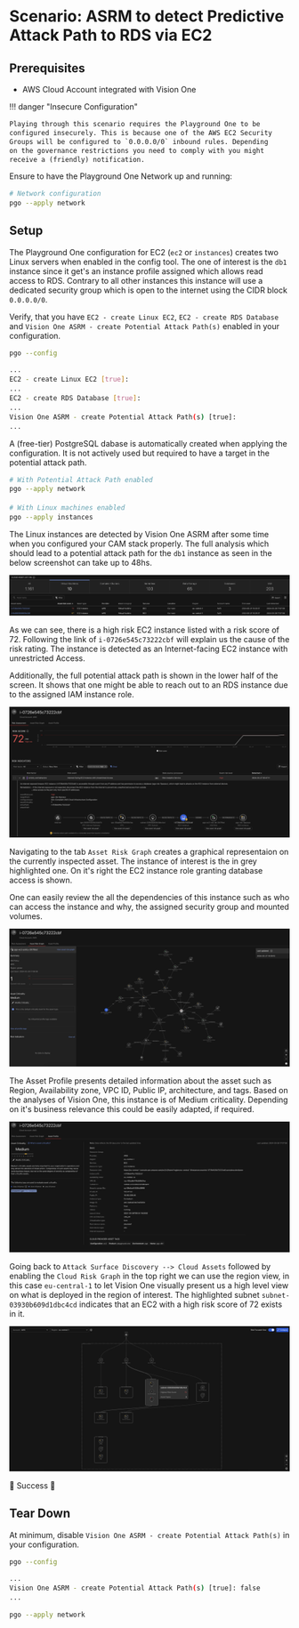 # Scenario: ASRM to detect Predictive Attack Path to RDS via EC2

## Prerequisites

- AWS Cloud Account integrated with Vision One

!!! danger "Insecure Configuration"

    Playing through this scenario requires the Playground One to be
    configured insecurely. This is because one of the AWS EC2 Security
    Groups will be configured to `0.0.0.0/0` inbound rules. Depending
    on the governance restrictions you need to comply with you might
    receive a (friendly) notification. 

Ensure to have the Playground One Network up and running:

```sh
# Network configuration
pgo --apply network
```

## Setup

The Playground One configuration for EC2 (`ec2` or `instances`) creates two Linux servers when enabled in the config tool. The one of interest is the `db1` instance since it get's an instance profile assigned which allows read access to RDS. Contrary to all other instances this instance will use a dedicated security group which is open to the internet using the CIDR block `0.0.0.0/0`.

Verify, that you have `EC2 - create Linux EC2`, `EC2 - create RDS Database` and `Vision One ASRM - create Potential Attack Path(s)` enabled in your configuration.

```sh
pgo --config
```

```sh
...
EC2 - create Linux EC2 [true]:
...
EC2 - create RDS Database [true]: 
...
Vision One ASRM - create Potential Attack Path(s) [true]:
...
```

A (free-tier) PostgreSQL dabase is automatically created when applying the configuration. It is not actively used but required to have a target in the potential attack path.

```sh
# With Potential Attack Path enabled
pgo --apply network

# With Linux machines enabled
pgo --apply instances
```

The Linux instances are detected by Vision One ASRM after some time when you configured your CAM stack properly. The full analysis which should lead to a potential attack path for the `db1` instance as seen in the below screenshot can take up to 48hs.

![alt text](images/asrm-ec2-attack-path-v2-01.png "Risk Detection")

As we can see, there is a high risk EC2 instance listed with a risk score of 72. Following the link of `i-0726e545c73222cbf` will explain us the cause of the risk rating. The instance is detected as an Internet-facing EC2 instance with unrestricted Access.

Additionally, the full potential attack path is shown in the lower half of the screen. It shows that one might be able to reach out to an RDS instance due to the assigned IAM instance role.

![alt text](images/asrm-ec2-attack-path-v2-02.png "Attack Path")

Navigating to the tab `Asset Risk Graph` creates a graphical representaion on the currently inspected asset. The instance of interest is the in grey highlighted one. On it's right the EC2 instance role granting database access is shown.

One can easily review the all the dependencies of this instance such as who can access the instance and why, the assigned security group and mounted volumes.

![alt text](images/asrm-ec2-attack-path-v2-03.png "Asset Graph")

The Asset Profile presents detailed information about the asset such as Region, Availability zone, VPC ID, Public IP, architecture, and tags. Based on the analyses of Vision One, this instance is of Medium criticality. Depending on it's business relevance this could be easily adapted, if required.

![alt text](images/asrm-ec2-attack-path-v2-05.png "Asset Profile")

Going back to `Attack Surface Discovery --> Cloud Assets` followed by enabling the `Cloud Risk Graph` in the top right we can use the region view, in this case `eu-central-1` to let Vision One visually present us a high level view on what is deployed in the region of interest. The highlighted subnet `subnet-03930b609d1dbc4cd` indicates that an EC2 with a high risk score of 72 exists in it.

![alt text](images/asrm-ec2-attack-path-v2-06.png "Region View")

🎉 Success 🎉

## Tear Down

At minimum, disable `Vision One ASRM - create Potential Attack Path(s)` in your configuration.

```sh
pgo --config
```

```sh
...
Vision One ASRM - create Potential Attack Path(s) [true]: false
...
```

```sh
pgo --apply network
```
